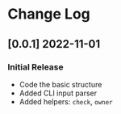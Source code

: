 # Change Log

## [0.0.1] 2022-11-01
### Initial Release

- Code the basic structure
- Added CLI input parser 
- Added helpers: `check`, `owner`
